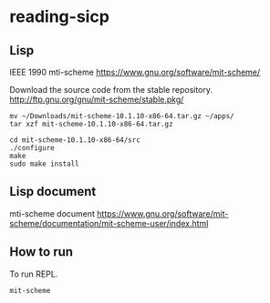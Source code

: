 # reading-sicp

## Lisp
IEEE 1990
mti-scheme https://www.gnu.org/software/mit-scheme/

Download the source code from the stable repository.
http://ftp.gnu.org/gnu/mit-scheme/stable.pkg/

```
mv ~/Downloads/mit-scheme-10.1.10-x86-64.tar.gz ~/apps/
tar xzf mit-scheme-10.1.10-x86-64.tar.gz

cd mit-scheme-10.1.10-x86-64/src
./configure
make
sudo make install
```

## Lisp document
mti-scheme document
https://www.gnu.org/software/mit-scheme/documentation/mit-scheme-user/index.html

## How to run

To run REPL.
```
mit-scheme
```
